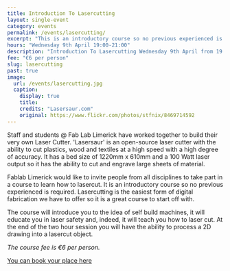 ```yaml
---
title: Introduction To Lasercutting
layout: single-event
category: events
permalink: /events/lasercutting/
excerpt: "This is an introductory course so no previous experienced is required. Lasercutting is the easiest form of digital fabrication we have to offer so it is a great course to start off with."
hours: "Wednesday 9th April 19:00-21:00"
description: "Introduction To Lasercutting Wednesday 9th April from 19:00 to 21:00"
fee: "€6 per person"
slug: lasercutting
past: true
image:
  url: /events/lasercutting.jpg
  caption:
    display: true
    title: 
    credits: "Lasersaur.com"
    original: https://www.flickr.com/photos/stfnix/8469714592
---
```


Staff and students @ Fab Lab Limerick have worked together to build their very own Laser Cutter. 'Lasersaur' is an open-source laser cutter with the ability to cut plastics, wood and textiles at a high speed with a high degree of accuracy. It has a bed size of 1220mm x 610mm and a 100 Watt laser output so it has the ability to cut and engrave large sheets of material.

Fablab Limerick would like to invite people from all disciplines to take part in a course to learn how to lasercut. It is an introductory course so no previous experienced is required. Lasercutting is the easiest form of digital fabrication we have to offer so it is a great course to start off with.

The course will introduce you to the idea of self build machines, it will educate you in laser safety and, indeed, it will teach you how to laser cut. At the end of the two hour session you will have the ability to process a 2D drawing into a lasercut object.

*The course fee is €6 per person.*

[You can book your place here](http://fablablimerick.ticketleap.com/introduction-to-lasercutting/)